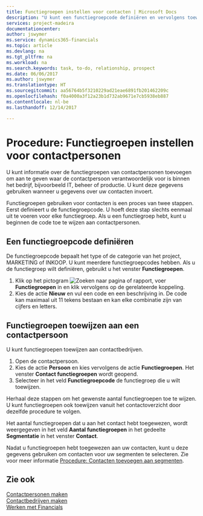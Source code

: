 ```yaml
---
title: Functiegroepen instellen voor contacten | Microsoft Docs
description: "U kunt een functiegroepcode definiëren en vervolgens toewijzen aan een contact om de taken aan te geven waarvoor uw contact verantwoordelijk is in hun bedrijf, bijvoorbeeld, IT of productie."
services: project-madeira
documentationcenter: 
author: jswymer
ms.service: dynamics365-financials
ms.topic: article
ms.devlang: na
ms.tgt_pltfrm: na
ms.workload: na
ms.search.keywords: task, to-do, relationship, prospect
ms.date: 06/06/2017
ms.author: jswymer
ms.translationtype: HT
ms.sourcegitcommit: aa56764b5f3210229ad21eae6891fb201462209c
ms.openlocfilehash: f0a4000a3f12a23b1d732ab9671e7cb5938eb887
ms.contentlocale: nl-be
ms.lasthandoff: 12/14/2017

---
```

# <a name="how-to-set-up-job-responsibilities-for-contact-persons"></a>Procedure: Functiegroepen instellen voor contactpersonen
U kunt informatie over de functiegroepen van contactpersonen toevoegen om aan te geven waar de contactpersoon verantwoordelijk voor is binnen het bedrijf, bijvoorbeeld IT, beheer of productie. U kunt deze gegevens gebruiken wanneer u gegevens over uw contacten invoert.

Functiegroepen gebruiken voor contacten is een proces van twee stappen. Eerst definieert u de functiegroepcode. U hoeft deze stap slechts eenmaal uit te voeren voor elke functiegroep. Als u een functiegroep hebt, kunt u beginnen de code toe te wijzen aan contactpersonen.

## <a name="to-define-a-job-responsibility-code"></a>Een functiegroepcode definiëren
De functiegroepcode bepaalt het type of de categorie van het project, MARKETING of INKOOP. U kunt meerdere functiegroepcodes hebben. Als u de functiegroep wilt definiëren, gebruikt u het venster **Functiegroepen**.

1. Klik op het pictogram ![Zoeken naar pagina of rapport](media/ui-search/search_small.png "pictogram Zoeken naar pagina of rapport"), voer **Functiegroepen** in en klik vervolgens op de gerelateerde koppeling.
2. Kies de actie **Nieuw** en vul een code en een beschrijving in. De code kan maximaal uit 11 tekens bestaan en kan elke combinatie zijn van cijfers en letters.

## <a name="to-assign-job-responsibilities-to-a-contact-person"></a>Functiegroepen toewijzen aan een contactpersoon
U kunt functiegroepen toewijzen aan contactbedrijven.

1. Open de contactpersoon.
2. Kies de actie **Persoon** en kies vervolgens de actie **Functiegroepen**. Het venster **Contact functiegroepen** wordt geopend.
3. Selecteer in het veld **Functiegroepcode** de functiegroep die u wilt toewijzen.

Herhaal deze stappen om het gewenste aantal functiegroepen toe te wijzen. U kunt functiegroepen ook toewijzen vanuit het contactoverzicht door dezelfde procedure te volgen.

Het aantal functiegroepen dat u aan het contact hebt toegewezen, wordt weergegeven in het veld **Aantal functiegroepen** in het gedeelte **Segmentatie** in het venster **Contact**.

Nadat u functiegroepen hebt toegewezen aan uw contacten, kunt u deze gegevens gebruiken om contacten voor uw segmenten te selecteren. Zie voor meer informatie [Procedure: Contacten toevoegen aan segmenten](marketing-add-contact-segment.md).

## <a name="see-also"></a>Zie ook
[Contactpersonen maken](marketing-create-contact-persons.md)  
[Contactbedrijven maken](marketing-create-contact-companies.md)  
[Werken met Financials](ui-work-product.md)

